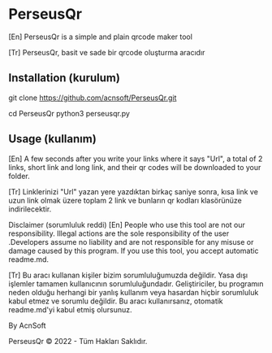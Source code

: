 # PerseusQr
[En] PerseusQr is a simple and plain qrcode maker tool

[Tr] PerseusQr, basit ve sade bir qrcode oluşturma aracıdır

## Installation (kurulum)
git clone https://github.com/acnsoft/PerseusQr.git

cd PerseusQr
python3 perseusqr.py 

## Usage (kullanım)

[En] A few seconds after you write your links where it says "Url", a total of 2 links, short link and long link, and their qr codes will be downloaded to your folder.

[Tr] Linklerinizi "Url" yazan yere yazdıktan birkaç saniye sonra, kısa link ve uzun link olmak üzere toplam 2 link ve bunların qr kodları klasörünüze indirilecektir.

Disclaimer (sorumluluk reddi)
[En] People who use this tool are not our responsibility. Illegal actions are the sole responsibility of the user .Developers assume no liability and are not responsible for any misuse or damage caused by this program. If you use this tool, you accept automatic readme.md.

[Tr] Bu aracı kullanan kişiler bizim sorumluluğumuzda değildir. Yasa dışı işlemler tamamen kullanıcının sorumluluğundadır. Geliştiriciler, bu programın neden olduğu herhangi bir yanlış kullanım veya hasardan hiçbir sorumluluk kabul etmez ve sorumlu değildir. Bu aracı kullanırsanız, otomatik readme.md'yi kabul etmiş olursunuz.

By AcnSoft

PerseusQr ©️ 2022 - Tüm Hakları Saklıdır.
